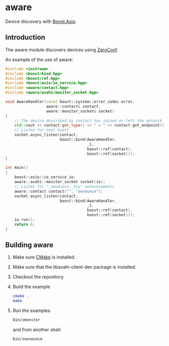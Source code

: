 aware
=====

Device discovery with [Boost.Asio](http://www.boost.org/doc/libs/release/libs/asio/).

Introduction
------------

The aware module discovers devices using [ZeroConf](http://en.wikipedia.org/wiki/Zeroconf).


An example of the use of aware:

```c++
#include <iostream>
#include <boost/bind.hpp>
#include <boost/ref.hpp>
#include <boost/asio/io_service.hpp>
#include <aware/contact.hpp>
#include <aware/avahi/monitor_socket.hpp>

void AwareHandler(const boost::system::error_code& error,
                  aware::contact& contact,
                  aware::monitor_socket& socket)
{
    // The device described by contact has joined or left the network
    std::cout << contact.get_type() << " = " << contact.get_endpoint() << std::endl;
    // Listen for next event
    socket.async_listen(contact,
                        boost::bind(AwareHandler,
                                    _1,
                                    boost::ref(contact),
                                    boost::ref(socket)));
}

int main()
{
    boost::asio::io_service io;
    aware::avahi::monitor_socket socket(io);
    // Listen for "_announce._tcp" announcements
    aware::contact contact("", "announce");
    socket.async_listen(contact,
                        boost::bind(AwareHandler,
                                    _1,
                                    boost::ref(contact),
                                    boost::ref(socket)));
    io.run();
    return 0;
}
```

Building aware
--------------

1. Make sure [CMake](http://cmake.org/) is installed.

2. Make sure that the libavahi-client-dev package is installed.

3. Checkout the repository.

4. Build the example

   ```bash
   cmake .
   make
   ```
5. Run the examples

   ```bash
   bin/zmonitor
   ```
   and from another shell:

   ```bash
   bin/zannounce
   ```

